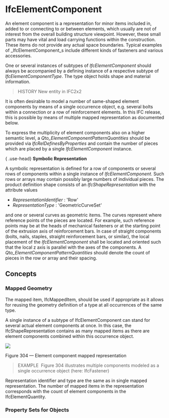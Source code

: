# IfcElementComponent

An element component is a representation for minor items included in, added to or connecting to or between elements, which usually are not of interest from the overall building structure viewpoint. However, these small parts may have vital and load carrying functions within the construction. These items do not provide any actual space boundaries. Typical examples of _IfcElementComponent_s include different kinds of fasteners and various accessories.
<!-- end of short definition -->


One or several instances of subtypes of _IfcElementComponent_ should always be accompanied by a defining instance of a respective subtype of _IfcElementComponentType_. The type object holds shape and material information.

> HISTORY New entity in IFC2x2

It is often desirable to model a number of same-shaped element components by means of a single occurrence object, e.g. several bolts within a connection or a row of reinforcement elements. In this IFC release, this is possible by means of multiple mapped representation as documented below.

To express the multiplicity of element components also on a higher semantic level, a _Qto_ElementComponentPatternQuantities_ should be provided via _IfcRelDefinesByProperties_ and contain the number of pieces which are placed by a single _IfcElementComponent_ instance.

{ .use-head}
**Symbolic Representation**

A symbolic representation is defined for a row of components or several rows of components within a single instance of _IfcElementComponent_. Such rows or arrays may contain possibly large numbers of individual pieces. The product definition shape consists of an _IfcShapeRepresentation_ with the attribute values

* _RepresentationIdentifier_ : 'Row'
* _RepresentationType_ : 'GeometricCurveSet'

and one or several curves as geometric items. The curves represent where reference points of the pieces are located. For example, such reference points may be at the heads of mechanical fasteners or at the starting point of the extrusion axis of reinforcement bars. In case of straight components (bolts, nails, staples, straight reinforcement bars, or similar), the local placement of the _IfcElementComponent_ shall be located and oriented such that the local z axis is parallel with the axes of the components. A _Qto_ElementComponentPatternQuantities_ should denote the count of pieces in the row or array and their spacing.

## Concepts

### Mapped Geometry

The mapped item, IfcMappedItem, should be used if appropriate as it allows for reusing the geometry definition of a type at all occurrences of the same type.

A single instance of a subtype of IfcElementComponent can stand for several
actual element components at once. In this case, the IfcShapeRepresentation
contains as many mapped items as there are element components combined within this
 occurrence object.

![](../../../../figures/ifcelementcomponent_multiple.png)

Figure 304 — Element component mapped representation

> EXAMPLE  Figure 304 illustrates multiple components modeled as a single occurrence object (here: IfcFastener)

Representation identifier and type are the same as in single mapped representation.
The number of mapped items in the representation corresponds with the count of
element components in the IfcElementQuantity.


### Property Sets for Objects



